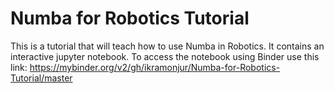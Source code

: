 # Numba for Robotics Tutorial
This is a tutorial that will teach how to use Numba in Robotics. It contains an interactive jupyter notebook. To access the notebook using Binder use this link: https://mybinder.org/v2/gh/ikramonjur/Numba-for-Robotics-Tutorial/master
